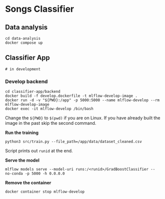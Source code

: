 # Songs Classifier

## Data analysis

```shell
cd data-analysis
docker compose up
```

## Classifier App

```shell
# in development
```

### Develop backend

```shell
cd classifier-app/backend
docker build -f develop.dockerfile -t mlflow-develop-image .
docker run -d -v "${PWD}:/app" -p 5000:5000 --name mlflow-develop --rm mlflow-develop-image
docker exec -it mlflow-develop /bin/bash
```

Change the `${PWD}` to `$(pwd)` if you are on Linux. If you have already built the image in the past skip the second
command.

**Run the training**

```shell
python3 src/train.py --file_path=/app/data/dataset_cleaned.csv
```

Script prints out `runid` at the end.

**Serve the model**

```shell
mlflow models serve --model-uri runs:/<runid>/GradBoostClassifier --no-conda -p 5000 -h 0.0.0.0
```

**Remove the container**

```shell
docker container stop mlflow-develop
```
